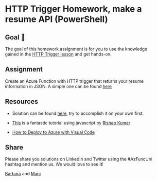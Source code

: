 # HTTP Trigger Homework, make a resume API (PowerShell)

## Goal 🎯

The goal of this homework assignment is for you to use the knowledge gained in the [HTTP Trigger lesson](README.md) and get hands-on.

## Assignment

Create an Azure Function with HTTP trigger that returns your resume information in JSON. A simple one can be found [here](https://getresumeapi-azuni.azurewebsites.net/api/GetResume)

## Resources

- Solution can be found [here](../../../src/PowerShell/homework/resume-api/), try to accomplish it on your own first.

- [This](https://dev.to/rishabk7/how-i-built-a-resume-api-w-javascript-and-azure-functions-fbm) is a fantastic tutorial using javascript by [Rishab Kumar](https://twitter.com/rishabk7)

- [How to Deploy to Azure with Visual Code](https://docs.microsoft.com/azure/azure-functions/functions-develop-vs-code?tabs=csharp)

## Share

Please share you solutions on LinkedIn and Twitter using the #AzFuncUni hashtag and mention us. We would love to see it!

[Barbara](https://twitter.com/ba4bes) and [Marc](https://twitter.com/marcduiker)